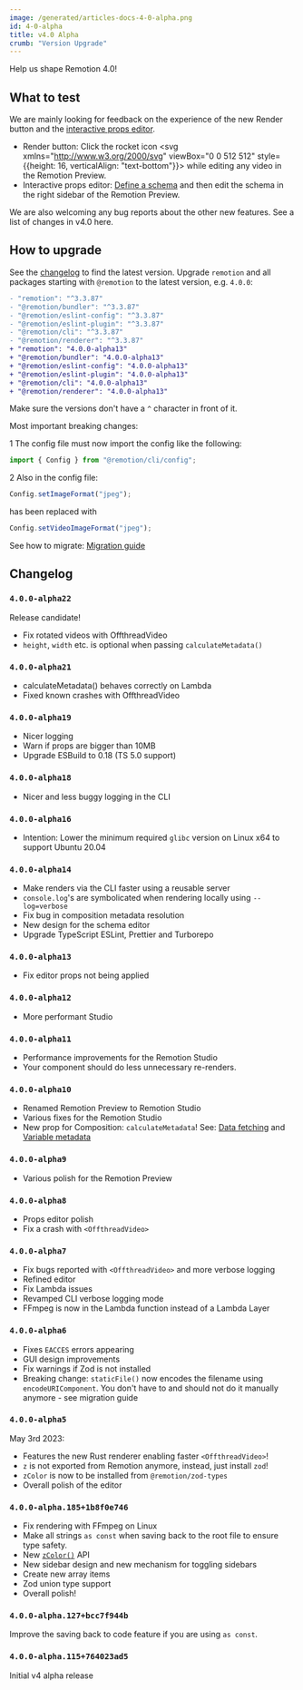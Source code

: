 ```yaml
---
image: /generated/articles-docs-4-0-alpha.png
id: 4-0-alpha
title: v4.0 Alpha
crumb: "Version Upgrade"
---
```


Help us shape Remotion 4.0!

## What to test

We are mainly looking for feedback on the experience of the new Render button and the [interactive props editor](/docs/parametrized-rendering#define-a-schema).

- Render button: Click the rocket icon <svg xmlns="http://www.w3.org/2000/svg" viewBox="0 0 512 512" style={{height: 16, verticalAlign: "text-bottom"}}><path d="M117.8 128H207C286.9-3.7 409.5-8.5 483.9 5.3c11.6 2.2 20.7 11.2 22.8 22.8c13.8 74.4 9 197-122.7 276.9v89.3c0 25.4-13.4 49-35.3 61.9l-88.5 52.5c-7.4 4.4-16.6 4.5-24.1 .2s-12.1-12.2-12.1-20.9l0-114.7c0-22.6-9-44.3-25-60.3s-37.7-25-60.3-25H24c-8.6 0-16.6-4.6-20.9-12.1s-4.2-16.7 .2-24.1l52.5-88.5c13-21.9 36.5-35.3 61.9-35.3zM424 128a40 40 0 1 0 -80 0 40 40 0 1 0 80 0zM166.5 470C132.3 504.3 66 511 28.3 511.9c-16 .4-28.6-12.2-28.2-28.2C1 446 7.7 379.7 42 345.5c34.4-34.4 90.1-34.4 124.5 0s34.4 90.1 0 124.5zm-46.7-36.4c11.4-11.4 11.4-30 0-41.4s-30-11.4-41.4 0c-10.1 10.1-13 28.5-13.7 41.3c-.5 8 5.9 14.3 13.9 13.9c12.8-.7 31.2-3.7 41.3-13.7z"/></svg> while editing any video in the Remotion Preview.
- Interactive props editor: [Define a schema](/docs/parametrized-rendering#define-a-schema) and then edit the schema in the right sidebar of the Remotion Preview.

We are also welcoming any bug reports about the other new features. See a list of changes in v4.0 here.

## How to upgrade

See the [changelog](#changelog) to find the latest version.
Upgrade `remotion` and all packages starting with `@remotion` to the latest version, e.g. `4.0.0`:

```diff title="package.json"
- "remotion": "^3.3.87"
- "@remotion/bundler": "^3.3.87"
- "@remotion/eslint-config": "^3.3.87"
- "@remotion/eslint-plugin": "^3.3.87"
- "@remotion/cli": "^3.3.87"
- "@remotion/renderer": "^3.3.87"
+ "remotion": "4.0.0-alpha13"
+ "@remotion/bundler": "4.0.0-alpha13"
+ "@remotion/eslint-config": "4.0.0-alpha13"
+ "@remotion/eslint-plugin": "4.0.0-alpha13"
+ "@remotion/cli": "4.0.0-alpha13"
+ "@remotion/renderer": "4.0.0-alpha13"
```

Make sure the versions don't have a `^` character in front of it.

Most important breaking changes:

<Step>1</Step> The config file must now import the config like the following:<br/>

```ts
import { Config } from "@remotion/cli/config";
```

<Step>2</Step> Also in the config file:<br/>

```ts
Config.setImageFormat("jpeg");
```

has been replaced with

```ts
Config.setVideoImageFormat("jpeg");
```

See how to migrate: [Migration guide](/docs/4-0-migration)

## Changelog

### `4.0.0-alpha22`

Release candidate!

- Fix rotated videos with OffthreadVideo
- `height`, `width` etc. is optional when passing `calculateMetadata()`

### `4.0.0-alpha21`

- calculateMetadata() behaves correctly on Lambda
- Fixed known crashes with OffthreadVideo

### `4.0.0-alpha19`

- Nicer logging
- Warn if props are bigger than 10MB
- Upgrade ESBuild to 0.18 (TS 5.0 support)

### `4.0.0-alpha18`

- Nicer and less buggy logging in the CLI

### `4.0.0-alpha16`

- Intention: Lower the minimum required `glibc` version on Linux x64 to support Ubuntu 20.04

### `4.0.0-alpha14`

- Make renders via the CLI faster using a reusable server
- `console.log`'s are symbolicated when rendering locally using `--log=verbose`
- Fix bug in composition metadata resolution
- New design for the schema editor
- Upgrade TypeScript ESLint, Prettier and Turborepo

### `4.0.0-alpha13`

- Fix editor props not being applied

### `4.0.0-alpha12`

- More performant Studio

### `4.0.0-alpha11`

- Performance improvements for the Remotion Studio
- Your component should do less unnecessary re-renders.

### `4.0.0-alpha10`

- Renamed Remotion Preview to Remotion Studio
- Various fixes for the Remotion Studio
- New prop for Composition: `calculateMetadata`! See: [Data fetching](/docs/data-fetching) and [Variable metadata](/docs/dynamic-metadata)

### `4.0.0-alpha9`

- Various polish for the Remotion Preview

### `4.0.0-alpha8`

- Props editor polish
- Fix a crash with `<OffthreadVideo>`

### `4.0.0-alpha7`

- Fix bugs reported with `<OffthreadVideo>` and more verbose logging
- Refined editor
- Fix Lambda issues
- Revamped CLI verbose logging mode
- FFmpeg is now in the Lambda function instead of a Lambda Layer

### `4.0.0-alpha6`

- Fixes `EACCES` errors appearing
- GUI design improvements
- Fix warnings if Zod is not installed
- Breaking change: `staticFile()` now encodes the filename using `encodeURIComponent`. You don't have to and should not do it manually anymore - see migration guide

### `4.0.0-alpha5`

May 3rd 2023:

- Features the new Rust renderer enabling faster `<OffthreadVideo>`!
- `z` is not exported from Remotion anymore, instead, just install `zod`!
- `zColor` is now to be installed from `@remotion/zod-types`
- Overall polish of the editor

### `4.0.0-alpha.185+1b8f0e746`

- Fix rendering with FFmpeg on Linux
- Make all strings `as const` when saving back to the root file to ensure type safety.
- New [`zColor()`](/docs/zod-types/z-color) API
- New sidebar design and new mechanism for toggling sidebars
- Create new array items
- Zod union type support
- Overall polish!

### `4.0.0-alpha.127+bcc7f944b`

Improve the saving back to code feature if you are using `as const`.

### `4.0.0-alpha.115+764023ad5`

Initial v4 alpha release
